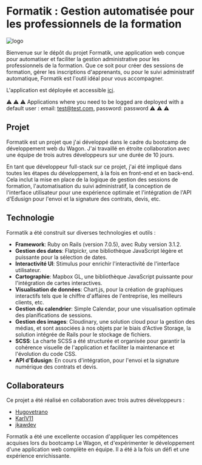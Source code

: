 # Formatik : Gestion automatisée pour les professionnels de la formation
![logo](https://i.ibb.co/zr1Rwgb/logoformatik.png)

Bienvenue sur le dépôt du projet Formatik, une application web conçue pour automatiser et faciliter la gestion administrative pour les professionnels de la formation. Que ce soit pour créer des sessions de formation, gérer les inscriptions d'apprenants, ou pour le suivi administratif automatique, Formatik est l'outil idéal pour vous accompagner.

L'application est déployée et accessible [ici](https://formatik.hugoptm.fr/).

⚠️ ⚠️ ⚠️ Applications where you need to be logged are deployed with a default user : email: test@test.com, password: password ⚠️ ⚠️ ⚠️

## Projet
Formatik est un projet que j'ai développé dans le cadre du bootcamp de développement web du Wagon. J'ai travaillé en étroite collaboration avec une équipe de trois autres développeurs sur une durée de 10 jours.

En tant que développeur full-stack sur ce projet, j'ai été impliqué dans toutes les étapes du développement, à la fois en front-end et en back-end. Cela inclut la mise en place de la logique de gestion des sessions de formation, l'automatisation du suivi administratif, la conception de l'interface utilisateur pour une expérience optimale et l'intégration de l'API d'Edusign pour l'envoi et la signature des contrats, devis, etc.

## Technologie
Formatik a été construit sur diverses technologies et outils :

- **Framework**: Ruby on Rails (version 7.0.5), avec Ruby version 3.1.2.
- **Gestion des dates**: Flatpickr, une bibliothèque JavaScript légère et puissante pour la sélection de dates.
- **Interactivité UI**: Stimulus pour enrichir l'interactivité de l'interface utilisateur.
- **Cartographie**: Mapbox GL, une bibliothèque JavaScript puissante pour l'intégration de cartes interactives.
- **Visualisation de données**: Chart.js, pour la création de graphiques interactifs tels que le chiffre d'affaires de l'entreprise, les meilleurs clients, etc.
- **Gestion du calendrier**: Simple Calendar, pour une visualisation optimale des planifications de sessions.
- **Gestion des images**: Cloudinary, une solution cloud pour la gestion des médias, et sont associées à nos objets par le biais d'Active Storage, la solution intégrée de Rails pour le stockage de fichiers.
- **SCSS**: La charte SCSS a été structurée et organisée pour garantir la cohérence visuelle de l'application et faciliter la maintenance et l'évolution du code CSS.
- **API d'Edusign**: En cours d'intégration, pour l'envoi et la signature numérique des contrats et devis.

## Collaborateurs
Ce projet a été réalisé en collaboration avec trois autres développeurs :

- [Hugovetrano](https://github.com/Hugovetrano)
- [KarlV11](https://github.com/KarlV11)
- [jkawdev](https://github.com/jkawdev)

Formatik a été une excellente occasion d'appliquer les compétences acquises lors du bootcamp Le Wagon, et d'expérimenter le développement d'une application web complète en équipe. Il a été à la fois un défi et une expérience enrichissante.
